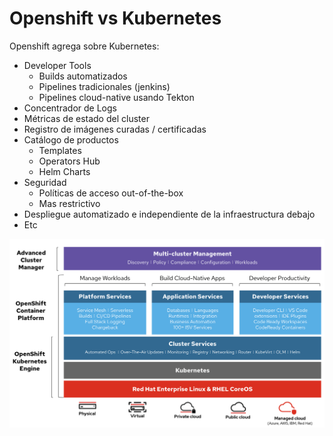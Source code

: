 # Openshift vs Kubernetes


Openshift agrega sobre Kubernetes:  

* Developer Tools
    * Builds automatizados
    * Pipelines tradicionales (jenkins)
    * Pipelines cloud-native usando Tekton
* Concentrador de Logs
* Métricas de estado del cluster
* Registro de imágenes curadas / certificadas
* Catálogo de productos
    * Templates
    * Operators Hub
    * Helm Charts
* Seguridad
    * Políticas de acceso out-of-the-box
    * Mas restrictivo
* Despliegue automatizado e independiente de la infraestructura debajo
* Etc

![Openshift over K8s](../images/openshift-portfolio.png)  




